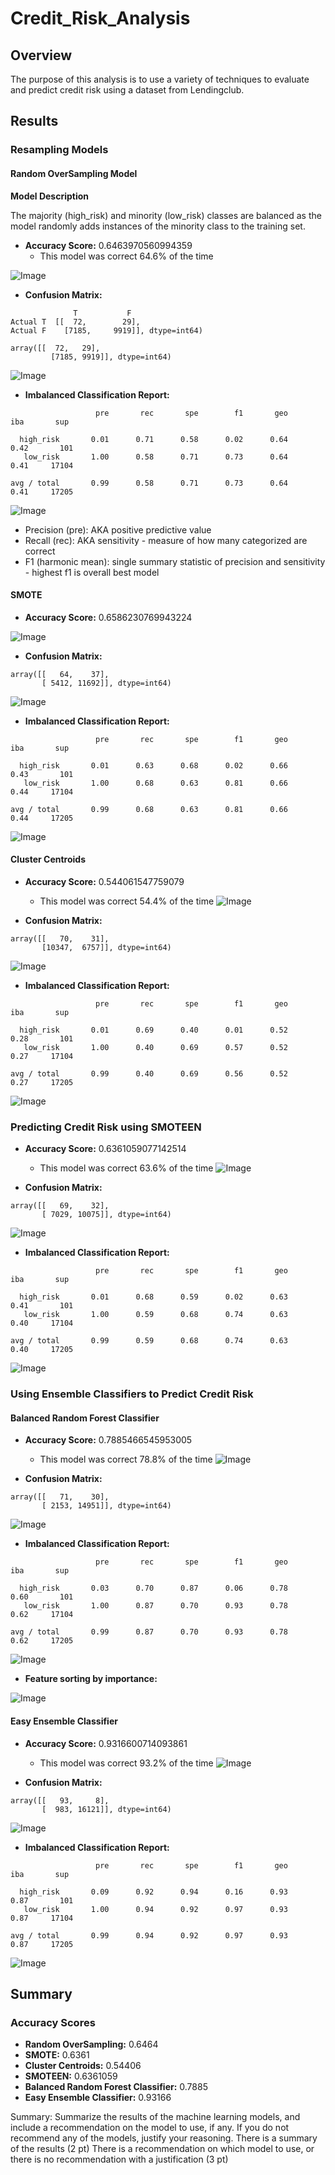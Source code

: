 # Credit_Risk_Analysis
## Overview
The purpose of this analysis is to use a variety of techniques to evaluate and predict credit risk using a dataset from Lendingclub.

## Results
### Resampling Models
#### Random OverSampling Model
**Model Description**

The majority (high_risk) and minority (low_risk) classes are balanced as the model randomly adds instances of the minority class to the training set.


- **Accuracy Score:** 0.6463970560994359
  - This model was correct 64.6% of the time


![Image](https://github.com/MDHetrick/Credit_Risk_Analysis/blob/main/Resources/ROS_AS.png)


- **Confusion Matrix:** 
```         Predicted  Predicted
              T           F
Actual T  [[  72,        29],
Actual F    [7185,     9919]], dtype=int64) 
 
array([[  72,   29],
         [7185, 9919]], dtype=int64)                               
```
![Image](https://github.com/MDHetrick/Credit_Risk_Analysis/blob/main/Resources/ROS_CM.png)

- **Imbalanced Classification Report:**
```
                   pre       rec       spe        f1       geo       iba       sup

  high_risk       0.01      0.71      0.58      0.02      0.64      0.42       101
   low_risk       1.00      0.58      0.71      0.73      0.64      0.41     17104

avg / total       0.99      0.58      0.71      0.73      0.64      0.41     17205
```
![Image](https://github.com/MDHetrick/Credit_Risk_Analysis/blob/main/Resources/ROS_CR2.png)
  - Precision (pre): AKA positive predictive value
  - Recall (rec): AKA sensitivity - measure of how many categorized are correct
  - F1 (harmonic mean): single summary statistic of precision and sensitivity - highest f1 is overall best model


#### SMOTE
- **Accuracy Score:**  0.6586230769943224

![Image](https://github.com/MDHetrick/Credit_Risk_Analysis/blob/main/Resources/S_AS.png)

- **Confusion Matrix:** 
```
array([[   64,    37],
       [ 5412, 11692]], dtype=int64)
```

![Image](https://github.com/MDHetrick/Credit_Risk_Analysis/blob/main/Resources/S_CM.png)

- **Imbalanced Classification Report:**
```
                   pre       rec       spe        f1       geo       iba       sup

  high_risk       0.01      0.63      0.68      0.02      0.66      0.43       101
   low_risk       1.00      0.68      0.63      0.81      0.66      0.44     17104

avg / total       0.99      0.68      0.63      0.81      0.66      0.44     17205
```

![Image](https://github.com/MDHetrick/Credit_Risk_Analysis/blob/main/Resources/S_CR.png)


#### Cluster Centroids

- **Accuracy Score:** 0.544061547759079
  - This model was correct 54.4% of the time
![Image](https://github.com/MDHetrick/Credit_Risk_Analysis/blob/main/Resources/CC_AS.png)

- **Confusion Matrix:** 
```
array([[   70,    31],
       [10347,  6757]], dtype=int64)
```

![Image](https://github.com/MDHetrick/Credit_Risk_Analysis/blob/main/Resources/CC_CM.png)

- **Imbalanced Classification Report:**
```
                   pre       rec       spe        f1       geo       iba       sup

  high_risk       0.01      0.69      0.40      0.01      0.52      0.28       101
   low_risk       1.00      0.40      0.69      0.57      0.52      0.27     17104

avg / total       0.99      0.40      0.69      0.56      0.52      0.27     17205
```

![Image](https://github.com/MDHetrick/Credit_Risk_Analysis/blob/main/Resources/CC_CR.png)

### Predicting Credit Risk using SMOTEEN
- **Accuracy Score:** 0.6361059077142514
  - This model was correct 63.6% of the time
![Image](https://github.com/MDHetrick/Credit_Risk_Analysis/blob/main/Resources/SM_AS.png)


- **Confusion Matrix:** 
```
array([[   69,    32],
       [ 7029, 10075]], dtype=int64)
```
![Image](https://github.com/MDHetrick/Credit_Risk_Analysis/blob/main/Resources/SM_CM.png)

- **Imbalanced Classification Report:**
```
                   pre       rec       spe        f1       geo       iba       sup

  high_risk       0.01      0.68      0.59      0.02      0.63      0.41       101
   low_risk       1.00      0.59      0.68      0.74      0.63      0.40     17104

avg / total       0.99      0.59      0.68      0.74      0.63      0.40     17205
```
![Image](https://github.com/MDHetrick/Credit_Risk_Analysis/blob/main/Resources/SM_CR.png)

### Using Ensemble Classifiers to Predict Credit Risk
#### Balanced Random Forest Classifier
- **Accuracy Score:** 0.7885466545953005
  - This model was correct 78.8% of the time
![Image](https://github.com/MDHetrick/Credit_Risk_Analysis/blob/main/Resources/BRFC_AS.png)

- **Confusion Matrix:** 
```
array([[   71,    30],
       [ 2153, 14951]], dtype=int64)
```

![Image](https://github.com/MDHetrick/Credit_Risk_Analysis/blob/main/Resources/BRRC_CM.png)

- **Imbalanced Classification Report:**
```
                   pre       rec       spe        f1       geo       iba       sup

  high_risk       0.03      0.70      0.87      0.06      0.78      0.60       101
   low_risk       1.00      0.87      0.70      0.93      0.78      0.62     17104

avg / total       0.99      0.87      0.70      0.93      0.78      0.62     17205
```
![Image](https://github.com/MDHetrick/Credit_Risk_Analysis/blob/main/Resources/BRFC_CR.png)

- **Feature sorting by importance:**


![Image](https://github.com/MDHetrick/Credit_Risk_Analysis/blob/main/Resources/BRFC_DF.png)


#### Easy Ensemble Classifier
- **Accuracy Score:** 0.9316600714093861
  - This model was correct 93.2% of the time
![Image](https://github.com/MDHetrick/Credit_Risk_Analysis/blob/main/Resources/EEC_AS.png)

- **Confusion Matrix:** 
```
array([[   93,     8],
       [  983, 16121]], dtype=int64)
```

![Image](https://github.com/MDHetrick/Credit_Risk_Analysis/blob/main/Resources/EEC_CM.png)

- **Imbalanced Classification Report:**
```
                   pre       rec       spe        f1       geo       iba       sup

  high_risk       0.09      0.92      0.94      0.16      0.93      0.87       101
   low_risk       1.00      0.94      0.92      0.97      0.93      0.87     17104

avg / total       0.99      0.94      0.92      0.97      0.93      0.87     17205
```

![Image](https://github.com/MDHetrick/Credit_Risk_Analysis/blob/main/Resources/EEC_CR.png)

## Summary
### Accuracy Scores
- **Random OverSampling:** 0.6464
- **SMOTE:**  0.6361
- **Cluster Centroids:** 0.54406
- **SMOTEEN:** 0.6361059
- **Balanced Random Forest Classifier:** 0.7885
- **Easy Ensemble Classifier:** 0.93166



Summary: Summarize the results of the machine learning models, and include a recommendation on the model to use, if any. If you do not recommend any of the models, justify your reasoning.
There is a summary of the results (2 pt)
There is a recommendation on which model to use, or there is no recommendation with a justification (3 pt)
